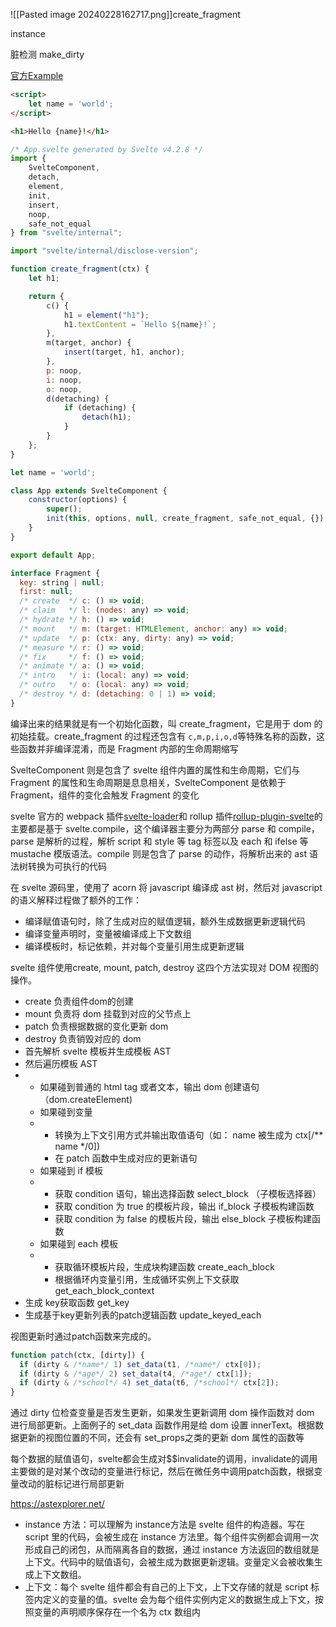 ![[Pasted image 20240228162717.png]]create_fragment

instance

脏检测 make_dirty

[官方Example](https://svelte.dev/examples/hello-world#hello-world)

```html
<script>
	let name = 'world';
</script>

<h1>Hello {name}!</h1>
```

```javascript
/* App.svelte generated by Svelte v4.2.8 */
import {
	SvelteComponent,
	detach,
	element,
	init,
	insert,
	noop,
	safe_not_equal
} from "svelte/internal";

import "svelte/internal/disclose-version";

function create_fragment(ctx) {
	let h1;

	return {
		c() {
			h1 = element("h1");
			h1.textContent = `Hello ${name}!`;
		},
		m(target, anchor) {
			insert(target, h1, anchor);
		},
		p: noop,
		i: noop,
		o: noop,
		d(detaching) {
			if (detaching) {
				detach(h1);
			}
		}
	};
}

let name = 'world';

class App extends SvelteComponent {
	constructor(options) {
		super();
		init(this, options, null, create_fragment, safe_not_equal, {});
	}
}

export default App;
```

```javascript
interface Fragment {
  key: string | null;
  first: null;
  /* create  */ c: () => void;
  /* claim   */ l: (nodes: any) => void;
  /* hydrate */ h: () => void;
  /* mount   */ m: (target: HTMLElement, anchor: any) => void;
  /* update  */ p: (ctx: any, dirty: any) => void;
  /* measure */ r: () => void;
  /* fix     */ f: () => void;
  /* animate */ a: () => void;
  /* intro   */ i: (local: any) => void;
  /* outro   */ o: (local: any) => void;
  /* destroy */ d: (detaching: 0 | 1) => void;
}

```

编译出来的结果就是有一个初始化函数，叫 create_fragment，它是用于 dom 的初始挂载。create_fragment 的过程还包含有 `c,m,p,i,o,d`等特殊名称的函数，这些函数并非编译混淆，而是 Fragment 内部的生命周期缩写

SvelteComponent 则是包含了 svelte 组件内置的属性和生命周期，它们与 Fragment 的属性和生命周期是息息相关，SvelteComponent 是依赖于 Fragment，组件的变化会触发 Fragment 的变化

svelte 官方的 webpack 插件[svelte-loader](https://github.com/sveltejs/svelte-loader)和 rollup 插件[rollup-plugin-svelte](https://github.com/sveltejs/rollup-plugin-svelte)的主要都是基于 svelte.compile，这个编译器主要分为两部分 parse 和 compile，parse 是解析的过程，解析 script 和 style 等 tag 标签以及 each 和 ifelse 等 mustache 模版语法。compile 则是包含了 parse 的动作，将解析出来的 ast 语法树转换为可执行的代码

在 svelte 源码里，使用了 acorn 将 javascript 编译成 ast 树，然后对 javascript 的语义解释过程做了额外的工作：

* 编译赋值语句时，除了生成对应的赋值逻辑，额外生成数据更新逻辑代码
* 编译变量声明时，变量被编译成上下文数组
* 编译模板时，标记依赖，并对每个变量引用生成更新逻辑

svelte 组件使用create, mount, patch, destroy 这四个方法实现对 DOM 视图的操作。

* create 负责组件dom的创建
* mount 负责将 dom 挂载到对应的父节点上
* patch 负责根据数据的变化更新 dom
* destroy 负责销毁对应的 dom
* 首先解析 svelte 模板并生成模板 AST
* 然后遍历模板 AST
* * 如果碰到普通的 html tag 或者文本，输出 dom 创建语句（dom.createElement)
  * 如果碰到变量
  * * 转换为上下文引用方式并输出取值语句（如： name 被生成为 ctx[/** name */0])
    * 在 patch 函数中生成对应的更新语句
  * 如果碰到 if 模板
  * * 获取 condition 语句，输出选择函数 select_block （子模板选择器）
    * 获取 condition 为 true 的模板片段，输出 if_block 子模板构建函数
    * 获取 condition 为 false 的模板片段，输出 else_block 子模板构建函数
  * 如果碰到 each 模板
  * * 获取循环模板片段，生成块构建函数 create_each_block
    * 根据循环内变量引用，生成循环实例上下文获取 get_each_block_context
* 生成 key获取函数 get_key
* 生成基于key更新列表的patch逻辑函数 update_keyed_each

视图更新时通过patch函数来完成的。

```javascript
function patch(ctx, [dirty]) {
  if (dirty & /*name*/ 1) set_data(t1, /*name*/ ctx[0]);
  if (dirty & /*age*/ 2) set_data(t4, /*age*/ ctx[1]);
  if (dirty & /*school*/ 4) set_data(t6, /*school*/ ctx[2]);
}
```

通过 dirty 位检查变量是否发生更新，如果发生更新调用 dom 操作函数对 dom 进行局部更新。上面例子的 set_data 函数作用是给 dom 设置 innerText。根据数据更新的视图位置的不同，还会有 set_props之类的更新 dom 属性的函数等

每个数据的赋值语句，svelte都会生成对$$invalidate的调用，invalidate的调用主要做的是对某个改动的变量进行标记，然后在微任务中调用patch函数，根据变量改动的脏标记进行局部更新

https://astexplorer.net/



* instance 方法：可以理解为 instance方法是 svelte 组件的构造器。写在 script 里的代码，会被生成在 instance 方法里。每个组件实例都会调用一次形成自己的闭包，从而隔离各自的数据，通过 instance 方法返回的数组就是上下文。代码中的赋值语句，会被生成为数据更新逻辑。变量定义会被收集生成上下文数组。
* 上下文：每个 svelte 组件都会有自己的上下文，上下文存储的就是 script 标签内定义的变量的值。svelte 会为每个组件实例内定义的数据生成上下文，按照变量的声明顺序保存在一个名为 ctx 数组内
